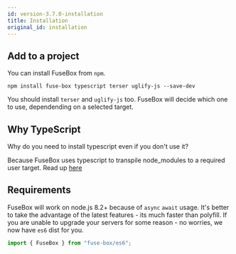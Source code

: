 ```yaml
---
id: version-3.7.0-installation
title: Installation
original_id: installation
---
```


## Add to a project

You can install FuseBox from `npm`.

```
npm install fuse-box typescript terser uglify-js --save-dev
```

You should install `terser` and `uglify-js` too. FuseBox will decide which one
to use, dependending on a selected target.

## Why TypeScript

Why do you need to install typescript even if you don't use it?

Because FuseBox uses typescript to transpile node_modules to a required user
target. Read up [here](./setup#choosing-correct-target)

## Requirements

FuseBox will work on node.js 8.2+ because of `async` `await` usage. It's better
to take the advantage of the latest features - its much faster than polyfill. If
you are unable to upgrade your servers for some reason - no worries, we now have
`es6` dist for you.

```js
import { FuseBox } from "fuse-box/es6";
```
